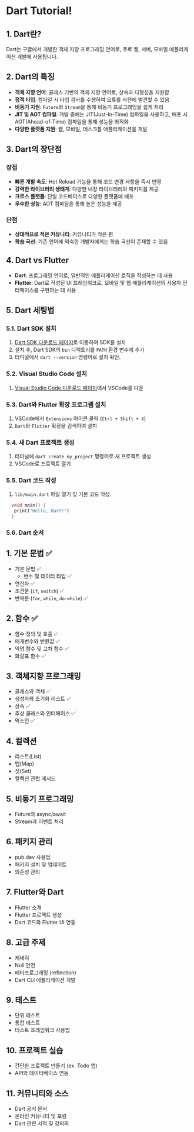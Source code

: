 # Dart Tutorial!

## 1. Dart란?

Dart는 구글에서 개발한 객체 지향 프로그래밍 언어로, 주로 웹, 서버, 모바일 애플리케이션 개발에 사용됩니다.

## 2. Dart의 특징

- **객체 지향 언어**: 클래스 기반의 객체 지향 언어로, 상속과 다형성을 지원함
- **정적 타입**: 컴파일 시 타입 검사를 수행하여 오류를 사전에 발견할 수 있음
- **비동기 지원**: `Future`와 `Stream`을 통해 비동기 프로그래밍을 쉽게 처리
- **JIT 및 AOT 컴파일**: 개발 중에는 JIT(Just-In-Time) 컴파일을 사용하고, 배포 시 AOT(Ahead-of-Time) 컴파일을 통해 성능을 최적화
- **다양한 플랫폼 지원**: 웹, 모바일, 데스크톱 애플리케이션을 개발

## 3. Dart의 장단점

### 장점

- **빠른 개발 속도**: Hot Reload 기능을 통해 코드 변경 사항을 즉시 반영
- **강력한 라이브러리 생태계**: 다양한 내장 라이브러리와 패키지를 제공
- **크로스 플랫폼**: 단일 코드베이스로 다양한 플랫폼에 배포
- **우수한 성능**: AOT 컴파일을 통해 높은 성능을 제공

### 단점

- **상대적으로 적은 커뮤니티**: 커뮤니티가 작은 편
- **학습 곡선**: 기존 언어에 익숙한 개발자에게는 학습 곡선이 존재할 수 있음

## 4. Dart vs Flutter

- **Dart**: 프로그래밍 언어로, 일반적인 애플리케이션 로직을 작성하는 데 사용
- **Flutter**: Dart로 작성된 UI 프레임워크로, 모바일 및 웹 애플리케이션의 사용자 인터페이스를 구현하는 데 사용

## 5. Dart 세팅법

### 5.1. Dart SDK 설치

1. [Dart SDK 다운로드 페이지](https://dart.dev/get-dart)로 이동하여 SDK를 설치
2. 설치 후, Dart SDK의 `bin` 디렉토리를 `PATH` 환경 변수에 추가
3. 터미널에서 `dart --version` 명령어로 설치 확인.

### 5.2. Visual Studio Code 설치

1. [Visual Studio Code 다운로드 페이지](https://code.visualstudio.com/)에서 VSCode를 다운

### 5.3. Dart와 Flutter 확장 프로그램 설치

1. VSCode에서 `Extensions` 아이콘 클릭 (`Ctrl + Shift + X`)
2. `Dart`와 `Flutter` 확장을 검색하여 설치

### 5.4. 새 Dart 프로젝트 생성

1. 터미널에 `dart create my_project` 명령어로 새 프로젝트 생성
2. VSCode로 프로젝트 열기

### 5.5. Dart 코드 작성

1. `lib/main.dart` 파일 열기 및 기본 코드 작성.

```dart
  void main() {
   print("Hello, Dart!")
  }
```

### 5.6. Dart 순서

## 1. 기본 문법 ✅

- 기본 문법 ✅
  - 변수 및 데이터 타입 ✅
- 연산자 ✅
- 조건문 (`if`, `switch`) ✅
- 반복문 (`for`, `while`, `do-while`) ✅

## 2. 함수 ✅

- 함수 정의 및 호출 ✅
- 매개변수와 반환값 ✅
- 익명 함수 및 고차 함수 ✅
- 화살표 함수 ✅

## 3. 객체지향 프로그래밍

- 클래스와 객체 ✅
- 생성자와 초기화 리스트 ✅
- 상속 ✅
- 추상 클래스와 인터페이스 ✅
- 믹스인 ✅

## 4. 컬렉션

- 리스트(List)
- 맵(Map)
- 셋(Set)
- 컬렉션 관련 메서드

## 5. 비동기 프로그래밍

- Future와 async/await
- Stream과 이벤트 처리

## 6. 패키지 관리

- pub.dev 사용법
- 패키지 설치 및 업데이트
- 의존성 관리

## 7. Flutter와 Dart

- Flutter 소개
- Flutter 프로젝트 생성
- Dart 코드와 Flutter UI 연동

## 8. 고급 주제

- 제네릭
- Null 안전
- 메타프로그래밍 (reflection)
- Dart CLI 애플리케이션 개발

## 9. 테스트

- 단위 테스트
- 통합 테스트
- 테스트 프레임워크 사용법

## 10. 프로젝트 실습

- 간단한 프로젝트 만들기 (ex. Todo 앱)
- API와 데이터베이스 연동

## 11. 커뮤니티와 소스

- Dart 공식 문서
- 온라인 커뮤니티 및 포럼
- Dart 관련 서적 및 강의의
